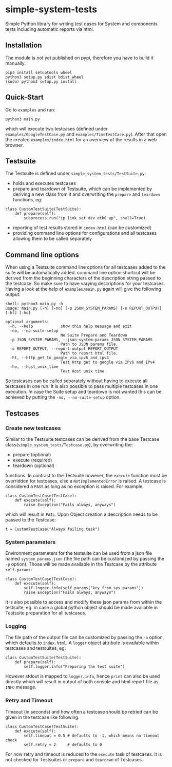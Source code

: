 # simple-system-tests
Simple Python library for writing test cases for System and components tests including automatic reports via html.
## Installation
The module is not yet published on pypi, therefore you have to build it manually:
```
pip3 install setuptools wheel
python3 setup.py sdist bdist_wheel
(sudo) python3 setup.py install
```
## Quick-Start
Go to `examples` and run:
```
python3 main.py
```
which will execute two testcases (defined under `examples/GoogleTestCase.py` and `examples/TimeTestCase.py`). After that open the created `examples/index.html` for an overview of the results in a web browser.
## Testsuite
The Testsuite is defined under `simple_system_tests/TestSuite.py`:
- holds and executes testcases
- prepare and teardown of Testsuite, which can be implemented by deriving a new class from it and overwriting the `prepare` and `teardown` functions, eg:
```
class CustomTestSuite(TestSuite):
    def prepare(self):
        subprocess.run("ip link set dev eth0 up", shell=True)
```
- reporting of test results stored in `index.html` (can be customized)
- providing command line options for configurations and all testcases allowing them to be called separately

## Command line options
When using a Testsuite command line options for all testcases added to the suite will be automatically added. command line option shortcut will be derived from the beginning characters of the description string passed to the testcase. So make sure to have varying descriptions for your testcases. Having a look at the help of `examples/main.py` again will give the following output:
```
shell: python3 main.py -h
usage: main.py [-h] [-no] [-p JSON_SYSTEM_PARAMS] [-o REPORT_OUTPUT] [-ht] [-ho]

optional arguments:
  -h, --help            show this help message and exit
  -no, --no-suite-setup
                        No Suite Prepare and Teardown
  -p JSON_SYSTEM_PARAMS, --json-system-params JSON_SYSTEM_PARAMS
                        Path to JSON params file.
  -o REPORT_OUTPUT, --report-output REPORT_OUTPUT
                        Path to report html file.
  -ht, --http_get_to_google_via_ipv6_and_ipv4
                        Test Http get to google via IPv6 and IPv4
  -ho, --host_unix_time
                        Test Host unix time
```
So testcases can be called separately without having to execute all testcases in one run. It is also possible to pass multiple testcases in one execution. In case the Suite setup and teardown is not wanted this can be achieved by putting the `-no, --no-suite-setup` option.
## Testcases
### Create new testcases
Similar to the Testsuite testcases can be derived from the base Testcase class(`simple_system_tests/Testcase.py`), by overwriting the:
- prepare (optional)
- execute (required)
- teardown (optional)

functions. In contrast to the Testsuite however, the `execute` function must be overridden for testcases, else a `NotImplementedError` is raised. A testcase is considered a `PASS` as long as no exception is raised. For example:
```
class CustomTestCase(TestCase):
    def execute(self):
        raise Exception("Fails always, anyways")
```
which will result in `FAIL`. Upon Object creation a description needs to be passed to the Testcase:
```
t = CustomTestCase("Always failing task")
```
### System parameters
Environment parameters for the testsuite can be used from a json file named `system_params.json` (the file path can be customized by passing the `-p` option). Those will be made available in the Testcase by the attribute `self.params`:
```
class CustomTestCase(TestCase):
    def execute(self):
        self.logger.info(self.params["key_from_sys_params"])
        raise Exception("Fails always, anyways")
```
It is also possible to access and modify these json params from within the testsuite, eg. in case a global python object should be made available in Testsuite preparation for all testcases.
### Logging
The file path of the output file can be customized by passing the `-o` option, which defaults to `index.html`. A `logger` object attribute is available within testcases and testsuites, eg:
```
class CustomTestSuite(TestSuite):
    def prepare(self):
        self.logger.info("Preparing the test suite")
```
However stdout is mapped to `logger.info`, hence `print` can also be used directly which will result in output of both console and html report file as `INFO` message.
### Retry and Timeout
Timeout (in seconds) and how often a testcase should be retried can be given in the testcase like following.
```
class CustomTestCase(TestSuite):
    def execute(self):
        self.timeout = 0.5 # defaults to -1, which means no timeout check
        self.retry = 2     # defaults to 0
```
For now retry and timeout is reduced to the `execute` task of testcases. It is not checked for Testsuites or `prepare` and `teardown` of Testcases.